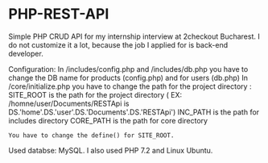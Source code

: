 # PHP-REST-API

Simple PHP CRUD API for my internship interview at 2checkout Bucharest. 
I do not customize it a lot, because the job I applied for is back-end developer.

Configuration:
	In /includes/config.php and /includes/db.php you have to change the DB name for  products (config.php) and for users (db.php)
	In /core/initialize.php you have to change the path for the project directory  :
		SITE_ROOT is the path for the project directory ( EX: /homne/user/Documents/RESTApi  is DS.'home'.DS.'user'.DS.'Documents'.DS.'RESTApi')
		INC_PATH is the path for includes directory
		CORE_PATH is the path for core directory

	You have to change the define() for SITE_ROOT.
Used databse: MySQL.
I also used PHP 7.2 and Linux Ubuntu.

